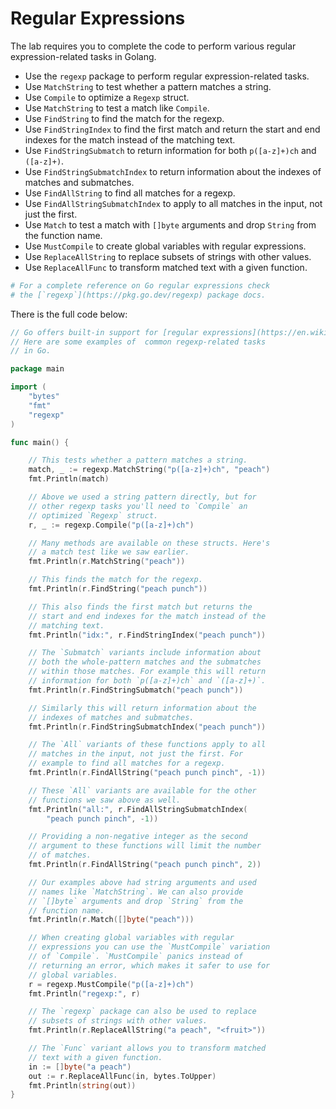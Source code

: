 # Regular Expressions

The lab requires you to complete the code to perform various regular expression-related tasks in Golang.

- Use the `regexp` package to perform regular expression-related tasks.
- Use `MatchString` to test whether a pattern matches a string.
- Use `Compile` to optimize a `Regexp` struct.
- Use `MatchString` to test a match like `Compile`.
- Use `FindString` to find the match for the regexp.
- Use `FindStringIndex` to find the first match and return the start and end indexes for the match instead of the matching text.
- Use `FindStringSubmatch` to return information for both `p([a-z]+)ch` and `([a-z]+)`.
- Use `FindStringSubmatchIndex` to return information about the indexes of matches and submatches.
- Use `FindAllString` to find all matches for a regexp.
- Use `FindAllStringSubmatchIndex` to apply to all matches in the input, not just the first.
- Use `Match` to test a match with `[]byte` arguments and drop `String` from the function name.
- Use `MustCompile` to create global variables with regular expressions.
- Use `ReplaceAllString` to replace subsets of strings with other values.
- Use `ReplaceAllFunc` to transform matched text with a given function.

```sh
# For a complete reference on Go regular expressions check
# the [`regexp`](https://pkg.go.dev/regexp) package docs.
```

There is the full code below:

```go
// Go offers built-in support for [regular expressions](https://en.wikipedia.org/wiki/Regular_expression).
// Here are some examples of  common regexp-related tasks
// in Go.

package main

import (
	"bytes"
	"fmt"
	"regexp"
)

func main() {

	// This tests whether a pattern matches a string.
	match, _ := regexp.MatchString("p([a-z]+)ch", "peach")
	fmt.Println(match)

	// Above we used a string pattern directly, but for
	// other regexp tasks you'll need to `Compile` an
	// optimized `Regexp` struct.
	r, _ := regexp.Compile("p([a-z]+)ch")

	// Many methods are available on these structs. Here's
	// a match test like we saw earlier.
	fmt.Println(r.MatchString("peach"))

	// This finds the match for the regexp.
	fmt.Println(r.FindString("peach punch"))

	// This also finds the first match but returns the
	// start and end indexes for the match instead of the
	// matching text.
	fmt.Println("idx:", r.FindStringIndex("peach punch"))

	// The `Submatch` variants include information about
	// both the whole-pattern matches and the submatches
	// within those matches. For example this will return
	// information for both `p([a-z]+)ch` and `([a-z]+)`.
	fmt.Println(r.FindStringSubmatch("peach punch"))

	// Similarly this will return information about the
	// indexes of matches and submatches.
	fmt.Println(r.FindStringSubmatchIndex("peach punch"))

	// The `All` variants of these functions apply to all
	// matches in the input, not just the first. For
	// example to find all matches for a regexp.
	fmt.Println(r.FindAllString("peach punch pinch", -1))

	// These `All` variants are available for the other
	// functions we saw above as well.
	fmt.Println("all:", r.FindAllStringSubmatchIndex(
		"peach punch pinch", -1))

	// Providing a non-negative integer as the second
	// argument to these functions will limit the number
	// of matches.
	fmt.Println(r.FindAllString("peach punch pinch", 2))

	// Our examples above had string arguments and used
	// names like `MatchString`. We can also provide
	// `[]byte` arguments and drop `String` from the
	// function name.
	fmt.Println(r.Match([]byte("peach")))

	// When creating global variables with regular
	// expressions you can use the `MustCompile` variation
	// of `Compile`. `MustCompile` panics instead of
	// returning an error, which makes it safer to use for
	// global variables.
	r = regexp.MustCompile("p([a-z]+)ch")
	fmt.Println("regexp:", r)

	// The `regexp` package can also be used to replace
	// subsets of strings with other values.
	fmt.Println(r.ReplaceAllString("a peach", "<fruit>"))

	// The `Func` variant allows you to transform matched
	// text with a given function.
	in := []byte("a peach")
	out := r.ReplaceAllFunc(in, bytes.ToUpper)
	fmt.Println(string(out))
}

```
